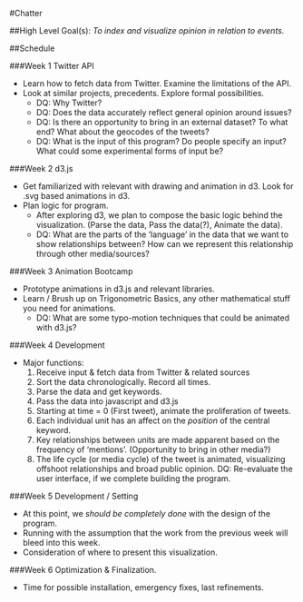 #Chatter

##High Level Goal(s):
_To index and visualize opinion in relation to events._

##Schedule

###Week 1
Twitter API
* Learn how to fetch data from Twitter. Examine the limitations of the API.
* Look at similar projects, precedents. Explore formal possibilities.
	* DQ: Why Twitter?
	* DQ: Does the data accurately reflect general opinion around issues?
	* DQ: Is there an opportunity to bring in an external dataset? To what end? What about the geocodes of the tweets?
	* DQ: What is the input of this program? Do people specify an input? What could some experimental forms of input be?

###Week 2
d3.js
* Get familiarized with relevant with drawing and animation in d3. Look for .svg based animations in d3.
* Plan logic for program.
	* After exploring d3, we plan to compose the basic logic behind the visualization. (Parse the data, Pass the data(?), Animate the data).
	* DQ: What are the parts of the ‘language’ in the data that we want to show relationships between? How can we represent this relationship through other media/sources?

###Week 3
Animation Bootcamp
* Prototype animations in d3.js and relevant libraries.
* Learn / Brush up on Trigonometric Basics, any other mathematical stuff you need for animations.
	* DQ: What are some typo-motion techniques that could be animated with d3.js?

###Week 4
Development
* Major functions: 
	1. Receive input & fetch data from Twitter & related sources
	2. Sort the data chronologically. Record all times.
	3. Parse the data and get keywords.
	4. Pass the data into javascript and d3.js
	5. Starting at time = 0 (First tweet), animate the proliferation of tweets.
	6. Each individual unit has an affect on the _position_ of the central keyword.
	7. Key relationships between units are made apparent based on the frequency of ‘mentions’. (Opportunity to bring in other media?)
	8. The life cycle (or media cycle) of the tweet is animated, visualizing offshoot relationships and broad public opinion.
DQ: Re-evaluate the user interface, if we complete building the program.

###Week 5
Development / Setting
* At this point, we _should be completely done_ with the design of the program.
* Running with the assumption that the work from the previous week will bleed into this week. 
* Consideration of where to present this visualization.

###Week 6
Optimization & Finalization.
* Time for possible installation, emergency fixes, last refinements.